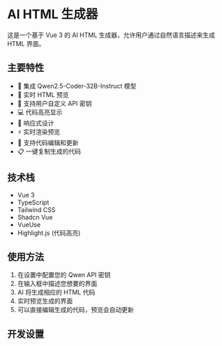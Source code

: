# AI HTML 生成器

这是一个基于 Vue 3 的 AI HTML 生成器，允许用户通过自然语言描述来生成 HTML 界面。

## 主要特性

- 🤖 集成 Qwen2.5-Coder-32B-Instruct 模型
- 🎨 实时 HTML 预览
- 🔑 支持用户自定义 API 密钥
- 💻 代码高亮显示
- 📱 响应式设计
- ⚡️ 实时渲染预览
- 🔄 支持代码编辑和更新
- 📋 一键复制生成的代码

## 技术栈

- Vue 3
- TypeScript
- Tailwind CSS
- Shadcn Vue
- VueUse
- Highlight.js (代码高亮)

## 使用方法

1. 在设置中配置您的 Qwen API 密钥
2. 在输入框中描述您想要的界面
3. AI 将生成相应的 HTML 代码
4. 实时预览生成的界面
5. 可以直接编辑生成的代码，预览会自动更新

## 开发设置
